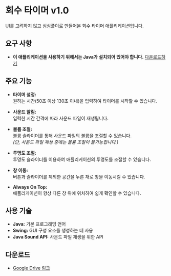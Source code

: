 # 회수 타이머 v1.0

UI를 고려하지 않고 심심풀이로 만들어본 회수 타이머 애플리케이션입니다.

## 요구 사항

- **이 애플리케이션을 사용하기 위해서는 Java가 설치되어 있어야 합니다.** [다운로드하기](https://www.java.com/ko/download/)

## 주요 기능

- **타이머 설정:**  
  원하는 시간(50초 이상 130초 이내)을 입력하여 타이머를 시작할 수 있습니다.

- **사운드 알림:**  
  입력한 시간 간격에 따라 사운드 파일이 재생됩니다.

- **볼륨 조절:**  
  볼륨 슬라이더를 통해 사운드 파일의 볼륨을 조절할 수 있습니다.  
  *(단, 사운드 파일 재생 중에는 볼륨 조절이 불가능합니다.)*

- **투명도 조절:**  
  투명도 슬라이더를 이용하여 애플리케이션의 투명도를 조절할 수 있습니다.

- **창 이동:**  
  버튼과 슬라이더를 제외한 공간을 누른 채로 창을 이동시킬 수 있습니다.

- **Always On Top:**  
  애플리케이션이 항상 다른 창 위에 위치하여 쉽게 확인할 수 있습니다.

## 사용 기술

- **Java:** 기본 프로그래밍 언어
- **Swing:** GUI 구성 요소를 생성하는 데 사용
- **Java Sound API:** 사운드 파일 재생을 위한 API

## 다운로드

- [Google Drive 링크](https://drive.google.com/file/d/15zEDLBG8D_tHJG2LqJjlcpw4953MR03g/view?usp=sharing)
